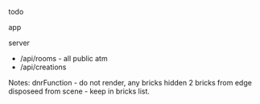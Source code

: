 todo

app


server
- /api/rooms - all public atm
- /api/creations



Notes:
dnrFunction - do not render, any bricks hidden 2 bricks from edge disposeed from scene  - keep in bricks list.